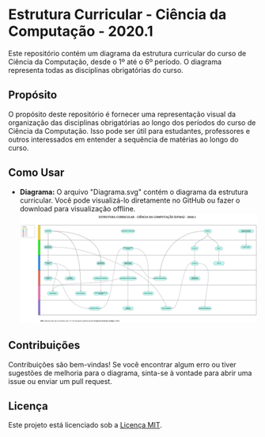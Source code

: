 # Estrutura Curricular - Ciência da Computação - 2020.1

Este repositório contém um diagrama da estrutura curricular do curso de Ciência da Computação, desde o 1º até o 6º período. O diagrama representa todas as disciplinas obrigatórias do curso.

## Propósito

O propósito deste repositório é fornecer uma representação visual da organização das disciplinas obrigatórias ao longo dos períodos do curso de Ciência da Computação. Isso pode ser útil para estudantes, professores e outros interessados em entender a sequência de matérias ao longo do curso.

## Como Usar

- **Diagrama:** O arquivo "Diagrama.svg" contém o diagrama da estrutura curricular. Você pode visualizá-lo diretamente no GitHub ou fazer o download para visualização offline.
![Diagrama da Estrutura Curricular](Diagrama.svg)

## Contribuições

Contribuições são bem-vindas! Se você encontrar algum erro ou tiver sugestões de melhoria para o diagrama, sinta-se à vontade para abrir uma issue ou enviar um pull request.

## Licença

Este projeto está licenciado sob a [Licença MIT](LICENSE).
